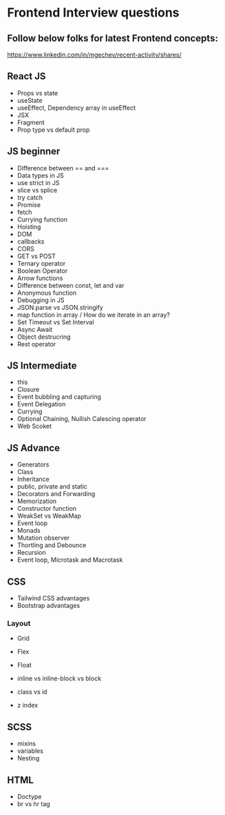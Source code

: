 # Frontend Interview questions

## Follow below folks for latest Frontend concepts:
https://www.linkedin.com/in/mgechev/recent-activity/shares/

## React JS
- Props vs state
- useState
- useEffect, Dependency array in useEffect
- JSX
- Fragment
- Prop type vs default prop


## JS beginner
- Difference between == and ===
- Data types in JS
- use strict in JS
- slice vs splice 
- try catch
- Promise
- fetch
- Currying function
- Hoisting
- DOM
- callbacks 
- CORS
- GET vs POST 
- Ternary operator
- Boolean Operator
- Arrow functions
- Difference between const, let and var
- Anonymous function
- Debugging in JS
- JSON.parse vs JSON.stringify
- map function in array / How do we iterate in an array?
- Set Timeout vs Set Interval
- Async Await
- Object destrucring
- Rest operator

## JS Intermediate
- this
- Closure
- Event bubbling and capturing
- Event Delegation
- Currying
- Optional Chaining, Nullish Calescing operator
- Web Scoket

## JS Advance
- Generators
- Class
- Inheritance
- public, private and static
- Decorators and Forwarding
- Memorization
- Constructor function
- WeakSet vs WeakMap
- Event loop
- Monads
- Mutation observer
- Thortling and Debounce
- Recursion
- Event loop, Microtask and Macrotask



## CSS
- Tailwind CSS advantages
- Bootstrap advantages


### Layout
- Grid
- Flex
- Float

- inline vs inline-block vs block
- class vs id
- z index

## SCSS
- mixins
- variables
- Nesting

## HTML
- Doctype
- br vs hr tag


